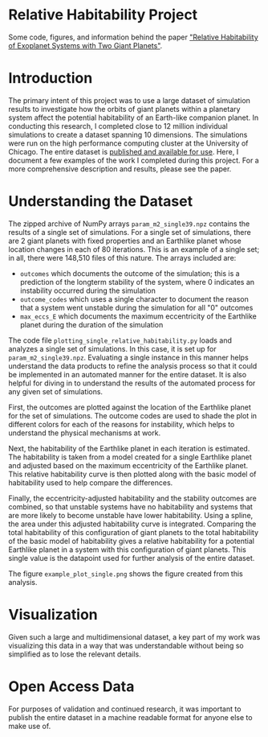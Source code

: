 # Relative Habitability Project
Some code, figures, and information behind the paper ["Relative Habitability of Exoplanet Systems with Two Giant Planets"](https://ui.adsabs.harvard.edu/abs/2022MNRAS.514.4765B/abstract).

# Introduction

The primary intent of this project was to use a large dataset of simulation results to investigate how the orbits of giant planets within a planetary system affect the potential habitability of an Earth-like companion planet. In conducting this research, I completed close to 12 million individual simulations to create a dataset spanning 10 dimensions. The simulations were run on the high performance computing cluster at the University of Chicago. The entire dataset is [published and available for use](https://zenodo.org/record/6324216#.ZF27pXbMJPY). Here, I document a few examples of the work I completed during this project. For a more comprehensive description and results, please see the paper.

# Understanding the Dataset

The zipped archive of NumPy arrays `param_m2_single39.npz` contains the results of a single set of simulations. For a single set of simulations, there are 2 giant planets with fixed properties and an Earthlike planet whose location changes in each of 80 iterations. This is an example of a single set; in all, there were 148,510 files of this nature. The arrays included are:
- `outcomes` which documents the outcome of the simulation; this is a prediction of the longterm stability of the system, where 0 indicates an instability occurred during the simulation
- `outcome_codes` which uses a single character to document the reason that a system went unstable during the simulation for all "0" outcomes
- `max_eccs_E` which documents the maximum eccentricity of the Earthlike planet during the duration of the simulation

The code file `plotting_single_relative_habitability.py` loads and analyzes a single set of simulations. In this case, it is set up for `param_m2_single39.npz`. Evaluating a single instance in this manner helps understand the data products to refine the analysis process so that it could be implemented in an automated manner for the entire dataset. It is also helpful for diving in to understand the results of the automated process for any given set of simulations.

First, the outcomes are plotted against the location of the Earthlike planet for the set of simulations. The outcome codes are used to shade the plot in different colors for each of the reasons for instability, which helps to understand the physical mechanisms at work.

Next, the habitability of the Earthlike planet in each iteration is estimated. The habitability is taken from a model created for a single Earthlike planet and adjusted based on the maximum eccentricity of the Earthlike planet. This relative habitability curve is then plotted along with the basic model of habitability used to help compare the differences.

Finally, the eccentricity-adjusted habitability and the stability outcomes are combined, so that unstable systems have no habitability and systems that are more likely to become unstable have lower habitability. Using a spline, the area under this adjusted habitability curve is integrated. Comparing the total habitability of this configuration of giant planets to the total habitability of the basic model of habitability gives a relative habitability for a potential Earthlike planet in a system with this configuration of giant planets. This single value is the datapoint used for further analysis of the entire dataset.

The figure `example_plot_single.png` shows the figure created from this analysis.

# Visualization

Given such a large and multidimensional dataset, a key part of my work was visualizing this data in a way that was understandable without being so simplified as to lose the relevant details.

# Open Access Data

For purposes of validation and continued research, it was important to publish the entire dataset in a machine readable format for anyone else to make use of.
